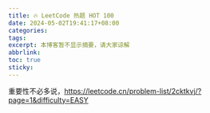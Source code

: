 ```yaml
---
title: 🔥 LeetCode 热题 HOT 100
date: 2024-05-02T19:41:17+08:00
categories: 
tags: 
excerpt: 本博客暂不显示摘要，请大家谅解
abbrlink: 
toc: true
sticky:
---
```


重要性不必多说，https://leetcode.cn/problem-list/2cktkvj/?page=1&difficulty=EASY